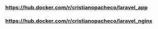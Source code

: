 ### https://hub.docker.com/r/cristianopacheco/laravel_app
### https://hub.docker.com/r/cristianopacheco/laravel_nginx